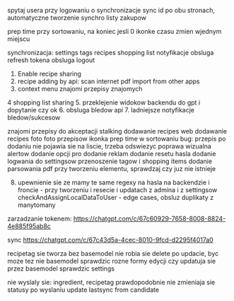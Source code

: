spytaj usera przy logowaniu o synchronizacje
sync id po obu stronach, automatyczne tworzenie
synchro listy zakupow



prep time przy sortowaniu, na koniec jesli 0
ikonke czasu zmien  wjednym miejscu



synchronizacja:
    settings
    tags
    recipes
    shopping list
    notyfikacje
obsluga refresh tokena
obsluga logout

1. Enable recipe sharing
2. recipe adding by api:
    scan
    internet
    pdf
    import from other apps
3. context menu
    znajomi
    przepisy znajomych
    
4 shopping list sharing
5. przeklejenie widokow backendu do gpt i dopytanie czy ok
6. obsluga bledow api
7. ladniejsze notyfikacje bledow/sukcesow

znajomi
przepisy do akceptacji
stalking
dodawanie recipes web
dodawanie recipes foto
foto przepisow
ikonka prep time w sortowaniu
bug: przepis po dodaniu nie pojawia sie na liscie, trzeba odswiezyc
poprawa wizualna alertow
dodanie opcji pro
dodanie reklam
dodanie resetu hasla
dodanie logwania do settingsow
przenoszenie tagow i shopping items
dodanie parsowania pdf
przy tworzeniu elementu, sprawdzaj czy juz nie istnieje


8. upewnienie sie ze mamy te same regexy na hasla na backendzie i froncie - przy tworzeniu i resecie i updatach z admina i z settingsow
checkAndAssignLocalDataToUser - edge cases, obsluz duplikaty z manytomany

zarzadzanie tokenem:
https://chatgpt.com/c/67c60929-7658-8008-8824-4e885f95ab8c

sync
https://chatgpt.com/c/67c43d5a-4cec-8010-9fcd-d2295f4017a0

recipetag sie tworza bez basemodel
nie robia sie delete po updacie, byc moze tez nie basemodel
sprawdzic rozne formy edycji czy updatuja sie przez basemodel
sprawdzic settings

nie wyslaly sie: ingredient, recipetag
prawdopodobnie nie zmieniaja sie statusy po wyslaniu
update lastsync from candidate